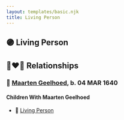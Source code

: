 ```yaml
---
layout: templates/basic.njk
title: Living Person
---
```

## 🟣 Living Person


## 👩‍❤️‍👨 Relationships

### 🔵 [Maarten Geelhoed](/people/7/7846330), b. 04 MAR 1640

#### Children With Maarten Geelhoed
* 🔵 [Living Person](/people/2/2482812)